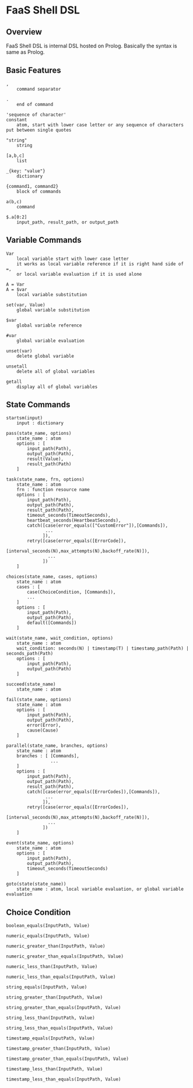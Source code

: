 # FaaS Shell DSL

## Overview

FaaS Shell DSL is internal DSL hosted on Prolog. Basically the syntax is same as Prolog.

## Basic Features

    ,
        command separator

    .
        end of command

    'sequence of character'
    constant
        atom, start with lower case letter or any sequence of characters put between single quotes

    "string"
        string

    [a,b,c]
        list

    _{key: "value"}
        dictionary

    {command1, command2}
        block of commands

    a(b,c)
        command

    $.a[0:2]
        input_path, result_path, or output_path

## Variable Commands

    Var
        local variable start with lower case letter
        it works as local variable reference if it is right hand side of =,
        or local variable evaluation if it is used alone

    A = Var
    A = $var
        local variable substitution

    set(var, Value)
        global variable substitution

    $var
        global variable reference

    #var
        global variable evaluation

    unset(var)
        delete global variable

    unsetall
        delete all of global variables

    getall
        display all of global variables


## State Commands

    startsm(input)
        input : dictionary

    pass(state_name, options)
        state_name : atom
        options : [
            input_path(Path),
            output_path(Path),
            result(Value),
            result_path(Path)
        ]

    task(state_name, frn, options)
        state_name : atom
        frn : function resource name
        options : [
            input_path(Path),
            output_path(Path),
            result_path(Path),
            timeout_seconds(TimeoutSeconds),
            heartbeat_seconds(HeartbeatSeconds),
            catch([case(error_equals(["CustomError"]),[Commands]),
                   ...
                  ]),
            retry([case(error_equals([ErrorCode]),
                        [interval_seconds(N),max_attempts(N),backoff_rate(N)]),
                    ...
                  ])
        ]

    choices(state_name, cases, options)
        state_name : atom
        cases : [
            case(ChoiceCondition, [Commands]),
            ...
        ]
        options : [
            input_path(Path),
            output_path(Path),
            default([Commands])
        ]

    wait(state_name, wait_condition, options)
        state_name : atom
        wait_condition: seconds(N) | timestamp(T) | timestamp_path(Path) | seconds_path(Path)
        options : [
            input_path(Path),
            output_path(Path)
        ]

    succeed(state_name)
        state_name : atom

    fail(state_name, options)
        state_name : atom
        options : [
            input_path(Path),
            output_path(Path),
            error(Error),
            cause(Cause)
        ]

    parallel(state_name, branches, options)
        state_name : atom
        branches : [ [Commands],
                     ...
        ]
        options : [
            input_path(Path),
            output_path(Path),
            result_path(Path),
            catch([case(error_equals([ErrorCodes]),[Commands]),
                   ...
                  ]),
            retry([case(error_equals([ErrorCodes]),
                        [interval_seconds(N),max_attempts(N),backoff_rate(N)]),
                    ...
                  ])
        ]

    event(state_name, options)
        state_name : atom
        options : [
            input_path(Path),
            output_path(Path),
            timeout_seconds(TimeoutSeconds)
        ]

    goto(state(state_name))
        state_name : atom, local variable evaluation, or global variable evaluation


## Choice Condition

    boolean_equals(InputPath, Value)

    numeric_equals(InputPath, Value)

    numeric_greater_than(InputPath, Value)

    numeric_greater_than_equals(InputPath, Value)

    numeric_less_than(InputPath, Value)

    numeric_less_than_equals(InputPath, Value)

    string_equals(InputPath, Value)

    string_greater_than(InputPath, Value)

    string_greater_than_equals(InputPath, Value)

    string_less_than(InputPath, Value)

    string_less_than_equals(InputPath, Value)

    timestamp_equals(InputPath, Value)

    timestamp_greater_than(InputPath, Value)

    timestamp_greater_than_equals(InputPath, Value)

    timestamp_less_than(InputPath, Value)

    timestamp_less_than_equals(InputPath, Value)
